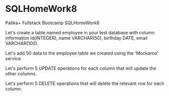 # SQLHomeWork8
Patika+ Fullstack Bootcamp SQLHomeWork8

Let's create a table named employee in your test database with column information id(INTEGER), name VARCHAR(50), birthday DATE, email VARCHAR(100).

Let's add 50 data to the employee table we created using the 'Mockaroo' service.

Let's perform 5 UPDATE operations for each column that will update the other columns.

Let's perform 5 DELETE operations that will delete the relevant row for each column.
